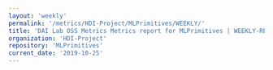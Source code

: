 ```yaml
---
layout: 'weekly'
permalink: '/metrics/HDI-Project/MLPrimitives/WEEKLY/'
title: 'DAI Lab OSS Metrics Metrics report for MLPrimitives | WEEKLY-REPORT-2019-10-25'
organization: 'HDI-Project'
repository: 'MLPrimitives'
current_date: '2019-10-25'
---
```

